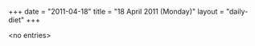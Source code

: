 +++
date = "2011-04-18"
title = "18 April 2011 (Monday)"
layout = "daily-diet"
+++


\<no entries\>
